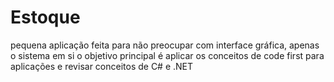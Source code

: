 # Estoque
 pequena aplicação feita para não preocupar com interface gráfica, apenas o sistema em si
 o objetivo principal é aplicar os conceitos de code first para aplicações e revisar conceitos de C# e .NET
